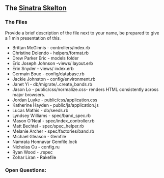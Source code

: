 ## The  [Sinatra Skelton](../../../sinatra-skeleton-mvc)

### The Files
Provide a brief description of the file next to your name, be prepared to give a 1 min presentation of this.

* Brittan McGinnis - controllers/index.rb
* Christine Dolendo - helpers/format.rb
* Drew Parker Eric - models folder
* Eric Joseph Johnson -views/ layout.erb
* Erin Snyder - views/ index.erb
* Germain Boue - config/database.rb
* Jackie Johnston - config/environment.rb
* Janet Yi - db/migrate/..create_bands.rb
* Jason Lo - public/css/normalize.css- renders HTML consistently across major browsers.
* Jordan Luyke - public/css/application.css
* Katherine Hayden - public/js/application.js
* Lucas Mathis - db/seeds.rb
* Lyndsey Williams - spec/band_spec.rb
* Mason O'Neal - spec/index_controller.rb
* Matt Bechtel - spec/spec_helper.rb
* Melanie Archer - spec/factories/band.rb
* Michael Gleason - Gemfile
* Namrata Honnavar Gemfile.lock
* Nicholas Cu - config.ru
* Ryan Wood - .rspec
* Zohar Liran - Rakefile

### Open Questions:


